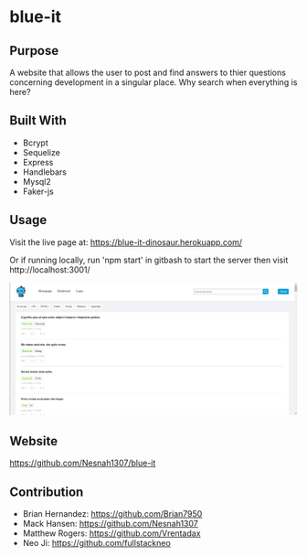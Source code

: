 # blue-it

## Purpose
A website that allows the user to post and find answers to thier questions concerning development in a singular place. Why search when everything is here?

## Built With
* Bcrypt
* Sequelize
* Express
* Handlebars
* Mysql2
* Faker-js


## Usage
Visit the live page at: https://blue-it-dinosaur.herokuapp.com/

Or if running locally, run 'npm start' in gitbash to start the server then visit http://localhost:3001/

![Screenshot](./public/assets/images/Screenshot.png)

## Website
https://github.com/Nesnah1307/blue-it

## Contribution
* Brian Hernandez: https://github.com/Brian7950
* Mack Hansen: https://github.com/Nesnah1307
* Matthew Rogers: https://github.com/Vrentadax
* Neo Ji: https://github.com/fullstackneo
